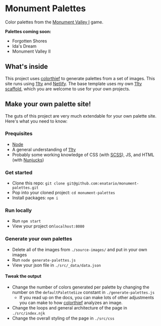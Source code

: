 # Monument Palettes
Color palettes from the [Monument Valley I] game.

**Palettes coming soon:**
* Forgotten Shores
* Ida's Dream
* Monument Valley II

## What's inside
This project uses [colorthief] to generate palettes from a set of images. This site runs using [11ty] and [Netlify]. The base template uses my own [11ty scaffold], which you are welcome to use for your own projects.

## Make your own palette site!
The guts of this project are very much extendable for your own palette site. Here's what you need to know:

### Prequisites
* [Node]
* A general understanding of [11ty]
* Probably some working knowledge of CSS (with [SCSS]), JS, and HTML (with [Nunjucks])

### Get started
* Clone this repo: `git clone git@github.com:enatario/monument-palettes.git`
* Pop into your cloned project: `cd monument-palettes`
* Install packages: `npm i`

### Run locally
* Run `npm start`
* View your project on`localhost:8080`

### Generate your own palettes
* Delete all of the images from `./source-images/` and put in your own images
* Run `node generate-palettes.js`
* View your json file in `./src/_data/data.json`

#### Tweak the output
* Change the number of colors generated per palette by changing the number on the `defaultPaletteSize` constant in `./generate-palettes.js`
  * If you read up on the docs, you can make lots of other adjustments you can make to how [colorthief] analyzes an image.
* Change the loops and general architecture of the page in `./src/index.njk`
* Change the overall styling of the page in `./src/css`

[Monument Valley I]: https://www.monumentvalleygame.com/mv1
[colorthief]: https://lokeshdhakar.com/projects/color-thief/
[11ty]: https://www.11ty.dev/
[Netlify]: https://www.netlify.com/
[11ty scaffold]: https://github.com/enatario/eleventy-base
[Node]: https://nodejs.org/
[SCSS]: https://sass-lang.com/
[Nunjucks]: https://mozilla.github.io/nunjucks/

